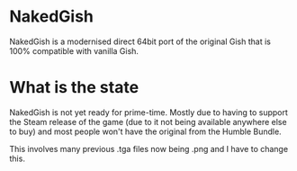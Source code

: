 # NakedGish
NakedGish is a modernised direct 64bit port of the original Gish that is 100% compatible with vanilla Gish.

# What is the state
NakedGish is not yet ready for prime-time.  Mostly due to having to support the Steam release of the game (due to it not being available anywhere else to buy) and most people won't have the original from the Humble Bundle.

This involves many previous .tga files now being .png and I have to change this.
